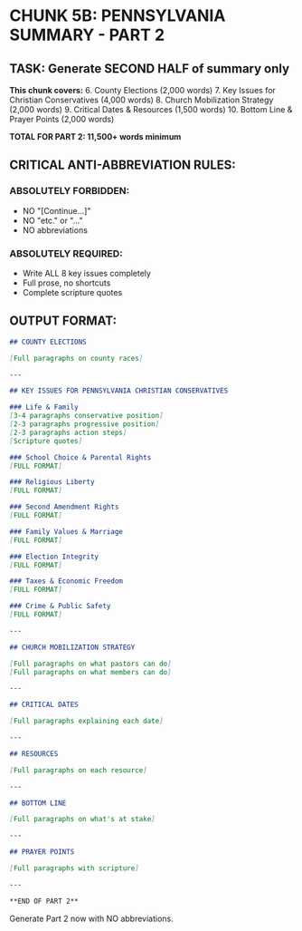 # CHUNK 5B: PENNSYLVANIA SUMMARY - PART 2

## TASK: Generate SECOND HALF of summary only

**This chunk covers:**
6. County Elections (2,000 words)
7. Key Issues for Christian Conservatives (4,000 words)
8. Church Mobilization Strategy (2,000 words)
9. Critical Dates & Resources (1,500 words)
10. Bottom Line & Prayer Points (2,000 words)

**TOTAL FOR PART 2: 11,500+ words minimum**

## CRITICAL ANTI-ABBREVIATION RULES:

### ABSOLUTELY FORBIDDEN:
- NO "[Continue...]"
- NO "etc." or "..."
- NO abbreviations

### ABSOLUTELY REQUIRED:
- Write ALL 8 key issues completely
- Full prose, no shortcuts
- Complete scripture quotes

## OUTPUT FORMAT:

```markdown
## COUNTY ELECTIONS

[Full paragraphs on county races]

---

## KEY ISSUES FOR PENNSYLVANIA CHRISTIAN CONSERVATIVES

### Life & Family
[3-4 paragraphs conservative position]
[2-3 paragraphs progressive position]
[2-3 paragraphs action steps]
[Scripture quotes]

### School Choice & Parental Rights
[FULL FORMAT]

### Religious Liberty
[FULL FORMAT]

### Second Amendment Rights
[FULL FORMAT]

### Family Values & Marriage
[FULL FORMAT]

### Election Integrity
[FULL FORMAT]

### Taxes & Economic Freedom
[FULL FORMAT]

### Crime & Public Safety
[FULL FORMAT]

---

## CHURCH MOBILIZATION STRATEGY

[Full paragraphs on what pastors can do]
[Full paragraphs on what members can do]

---

## CRITICAL DATES

[Full paragraphs explaining each date]

---

## RESOURCES

[Full paragraphs on each resource]

---

## BOTTOM LINE

[Full paragraphs on what's at stake]

---

## PRAYER POINTS

[Full paragraphs with scripture]

---

**END OF PART 2**
```

Generate Part 2 now with NO abbreviations.
